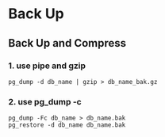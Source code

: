 # Back Up

## Back Up and Compress

### 1. use pipe and gzip
```
pg_dump -d db_name | gzip > db_name_bak.gz
```

### 2. use pg_dump -c
```
pg_dump -Fc db_name > db_name.bak
pg_restore -d db_name db_name.bak
```
